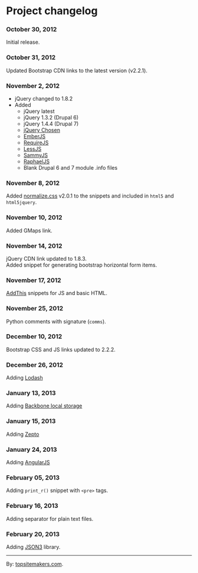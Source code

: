 # Project changelog

### October 30, 2012

Initial release.

### October 31, 2012

Updated Bootstrap CDN links to the latest version (v2.2.1).

### November 2, 2012

- jQuery changed to 1.8.2
- Added
    - jQuery latest
    - jQuery 1.3.2 (Drupal 6)
    - jQuery 1.4.4 (Drupal 7)
    - [jQuery Chosen](http://harvesthq.github.com/chosen)
    - [EmberJS](http://emberjs.com/)
    - [RequireJS](http://requirejs.org/)
    - [LessJS](http://lesscss.org/)
    - [SammyJS](http://sammyjs.org/)
    - [RaphaelJS](http://raphaeljs.com/)
    - Blank Drupal 6 and 7 module .info files

### November 8, 2012

Added [normalize.css](http://necolas.github.com/normalize.css/) v2.0.1 to the snippets and included in `html5` and `html5jquery`.

### November 10, 2012

Added GMaps link.

### November 14, 2012

jQuery CDN link updated to 1.8.3.  
Added snippet for generating bootstrap horizontal form items.

### November 17, 2012

[AddThis](http://www.addthis.com/) snippets for JS and basic HTML.

### November 25, 2012

Python comments with signature (`comms`).

### December 10, 2012

Bootstrap CSS and JS links updated to 2.2.2.

### December 26, 2012

Adding [Lodash](http://lodash.com)

### January 13, 2013

Adding [Backbone local storage](http://documentcloud.github.com/backbone/docs/backbone-localstorage.html)

### January 15, 2013

Adding [Zepto](http://zeptojs.com)

### January 24, 2013

Adding [AngularJS](http://www.angularjs.org)

### February 05, 2013

Adding `print_r()` snippet with `<pre>` tags.

### February 16, 2013

Adding separator for plain text files.

### February 20, 2013

Adding [JSON3](http://bestiejs.github.com/json3) library.

<hr>

By: [topsitemakers.com](http://www.topsitemakers.com).
